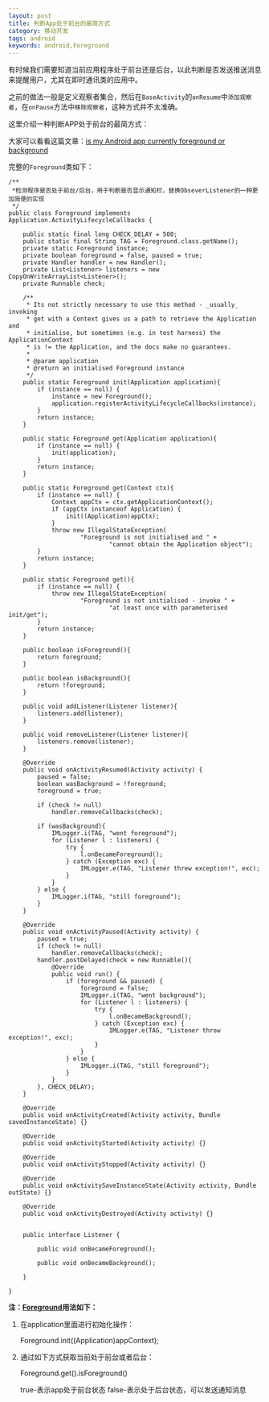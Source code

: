 ```yaml
---
layout: post
title: 判断App处于前台的最简方式
category: 移动开发
tags: android
keywords: android,Foreground
---
```


有时候我们需要知道当前应用程序处于前台还是后台，以此判断是否发送推送消息来提醒用户，尤其在即时通讯类的应用中。

之前的做法一般是定义观察者集合，然后在`BaseActivity`的`onResume`中`添加观察者`，在`onPause`方法中`移除观察者`，这种方式并不太准确。

这里介绍一种判断APP处于前台的最简方式：


大家可以看看这篇文章：[is my Android app currently foreground or background](http://steveliles.github.io/is_my_android_app_currently_foreground_or_background.html)

完整的`Foreground`类如下：

	/**
	 *检测程序是否处于前台/后台，用于判断是否显示通知栏，替换ObseverListener的一种更加简便的实现
	 */
	public class Foreground implements Application.ActivityLifecycleCallbacks {
	
		public static final long CHECK_DELAY = 500;
		public static final String TAG = Foreground.class.getName();
		private static Foreground instance;
		private boolean foreground = false, paused = true;
		private Handler handler = new Handler();
		private List<Listener> listeners = new CopyOnWriteArrayList<Listener>();
		private Runnable check;
	
		/**
		 * Its not strictly necessary to use this method - _usually_ invoking
		 * get with a Context gives us a path to retrieve the Application and
		 * initialise, but sometimes (e.g. in test harness) the ApplicationContext
		 * is != the Application, and the docs make no guarantees.
		 *
		 * @param application
		 * @return an initialised Foreground instance
		 */
		public static Foreground init(Application application){
			if (instance == null) {
				instance = new Foreground();
				application.registerActivityLifecycleCallbacks(instance);
			}
			return instance;
		}
	
		public static Foreground get(Application application){
			if (instance == null) {
				init(application);
			}
			return instance;
		}
	
		public static Foreground get(Context ctx){
			if (instance == null) {
				Context appCtx = ctx.getApplicationContext();
				if (appCtx instanceof Application) {
					init((Application)appCtx);
				}
				throw new IllegalStateException(
						"Foreground is not initialised and " +
								"cannot obtain the Application object");
			}
			return instance;
		}
	
		public static Foreground get(){
			if (instance == null) {
				throw new IllegalStateException(
						"Foreground is not initialised - invoke " +
								"at least once with parameterised init/get");
			}
			return instance;
		}
	
		public boolean isForeground(){
			return foreground;
		}
	
		public boolean isBackground(){
			return !foreground;
		}
	
		public void addListener(Listener listener){
			listeners.add(listener);
		}
	
		public void removeListener(Listener listener){
			listeners.remove(listener);
		}
	
		@Override
		public void onActivityResumed(Activity activity) {
			paused = false;
			boolean wasBackground = !foreground;
			foreground = true;
	
			if (check != null)
				handler.removeCallbacks(check);
	
			if (wasBackground){
				IMLogger.i(TAG, "went foreground");
				for (Listener l : listeners) {
					try {
						l.onBecameForeground();
					} catch (Exception exc) {
						IMLogger.e(TAG, "Listener threw exception!", exc);
					}
				}
			} else {
				IMLogger.i(TAG, "still foreground");
			}
		}
	
		@Override
		public void onActivityPaused(Activity activity) {
			paused = true;
			if (check != null)
				handler.removeCallbacks(check);
			handler.postDelayed(check = new Runnable(){
				@Override
				public void run() {
					if (foreground && paused) {
						foreground = false;
						IMLogger.i(TAG, "went background");
						for (Listener l : listeners) {
							try {
								l.onBecameBackground();
							} catch (Exception exc) {
								IMLogger.e(TAG, "Listener throw exception!", exc);
							}
						}
					} else {
						IMLogger.i(TAG, "still foreground");
					}
				}
			}, CHECK_DELAY);
		}
	
		@Override
		public void onActivityCreated(Activity activity, Bundle savedInstanceState) {}
	
		@Override
		public void onActivityStarted(Activity activity) {}
	
		@Override
		public void onActivityStopped(Activity activity) {}
	
		@Override
		public void onActivitySaveInstanceState(Activity activity, Bundle outState) {}
	
		@Override
		public void onActivityDestroyed(Activity activity) {}
	
	
		public interface Listener {
	
			public void onBecameForeground();
	
			public void onBecameBackground();
	
		}
	
	}

**注：[Foreground](https://gist.github.com/steveliles/11116937#file-foreground-java)用法如下：**

1. 在application里面进行初始化操作：

	Foreground.init((Application)appContext);

2. 通过如下方式获取当前处于前台或者后台：

	Foreground.get().isForeground()
	
	true-表示app处于前台状态
    false-表示处于后台状态，可以发送通知消息